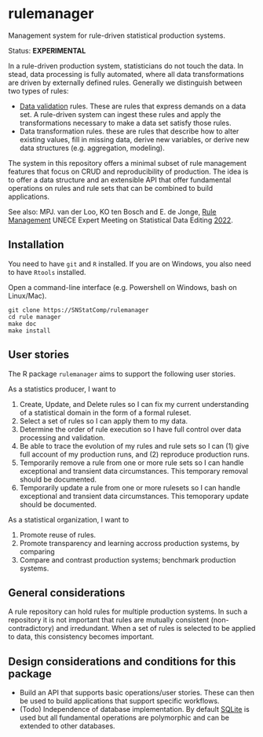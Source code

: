# rulemanager

Management system for rule-driven statistical production systems. 

Status: **EXPERIMENTAL**


In a rule-driven production system, statisticians do not touch the data. In
stead, data processing is fully automated, where all data transformations are
driven by externally defined rules. Generally we distinguish between two types
of rules:

- [Data validation](https://arxiv.org/abs/2012.12028) rules. These are rules that
  express demands on a data set. A rule-driven system can ingest these rules and
  apply the transformations necessary to make a data set satisfy those rules.
- Data transformation rules. these are rules that describe how to alter existing values,
  fill in missing data, derive new variables, or derive new data structures (e.g.
  aggregation, modeling).

The system in this repository offers a minimal subset of rule management
features that focus on CRUD and reproducibility of production. The idea is to
offer a data structure and an extensible API that offer fundamental operations
on rules and rule sets that can be combined to build applications.

See also: MPJ. van der Loo, KO ten Bosch and E. de Jonge, [Rule Management](https://indico.un.org/event/1000397/attachments/241/6567/S1b_Netherlands_vanderloo_AD.pdf) UNECE Expert Meeting on Statistical Data Editing [2022](https://indico.un.org/event/1000397/). 

## Installation

You need to have `git` and `R` installed. If you are on Windows, you also need
to have `Rtools` installed.

Open a command-line interface (e.g. Powershell on Windows, bash on Linux/Mac).

```
git clone https://SNStatComp/rulemanager
cd rule manager
make doc
make install
```


## User stories

The R package `rulemanager` aims to support the following user stories.

As a statistics producer, I want to 

1. Create, Update, and Delete rules so I can fix my current understanding
   of a statistical domain in the form of a formal ruleset.
2. Select a set of rules so I can apply them to my data.
3. Determine the order of rule execution so I have full control over
   data processing and validation.
4. Be able to trace the evolution of my rules and rule sets so I can (1) give full account
   of my production runs, and (2) reproduce production runs.
5. Temporarily remove a rule from one or more rule sets so I can handle exceptional and transient
   data circumstances. This temporary removal should be documented.
6. Temporarily update a rule from one or more rulesets so I can handle exceptional and transient
   data circumstances. This temoporary update should be documented.

As a statistical organization, I want to

1. Promote reuse of rules.
2. Promote transparency and learning accross production systems, by
   comparing
3. Compare and contrast production systems; benchmark production systems.

## General considerations

A rule repository can hold rules for multiple production systems. In such a
repository it is not important that rules are mutually consistent
(non-contradictory) and irredundant. When a set of rules is selected to
be applied to data, this consistency becomes important.


## Design considerations and conditions for this package

- Build an API that supports basic operations/user stories. These can then
  be used to build applications that support specific workflows.
- (Todo) Independence of database implementation. By default [SQLite](https://sqlite.org) is used
  but all fundamental operations are polymorphic and can be extended to other databases.





